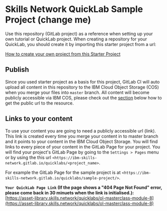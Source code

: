 # Skills Network QuickLab Sample Project (**change me**)

Use this repository (GitLab project) as a reference when setting up your own tutorial or QuickLab project. When creating a repository for your QuickLab, you should create it by importing this starter project from a url:

[How to create your own project from this Starter Project](https://gph.is/g/aRWVMAJ)


## Publish

Since you used starter project as a basis for this project, GitLab CI will auto upload all content in this repository to the IBM Cloud Object Storage (COS) when you merge your files into `master` branch. All content will become publicly accessible via IBM COS, please check out the [section](#section) below how to get the public url to the resource.

## Links to your content

To use your content you are going to need a publicly accessible url (link). This link is created every time you merge your content in to master branch and it points to your content in the IBM Cloud Object Storage. You will find links to every piece of your content in the GitLab Page for your project. You will find your project's GitLab Page by going to the `Settings > Pages` menu or by using the this url  `<https://ibm-skills-network.gitlab.io/quicklabs/<project_name>`.

For example the GitLab Page for the sample project is at `<https://ibm-skills-network.gitlab.io/quicklabs/sample-project/>`.

**`Your QuickLab Page Link` (If the page shows a "404 Page Not Found" error, please come back in 30 minuets when the link is initialised.):** [https://asset-library.skills.network/quicklabs/ol-masterclass-module-8](https://asset-library.skills.network/quicklabs/ol-masterclass-module-8)